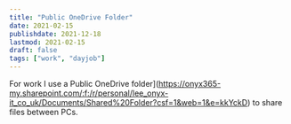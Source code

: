 ```yaml
---
title: "Public OneDrive Folder"
date: 2021-02-15
publishdate: 2021-12-18
lastmod: 2021-02-15
draft: false
tags: ["work", "dayjob"]
---
```


For work I use a Public OneDrive folder](https://onyx365-my.sharepoint.com/:f:/r/personal/lee_onyx-it_co_uk/Documents/Shared%20Folder?csf=1&web=1&e=kkYckD) to share files between PCs.